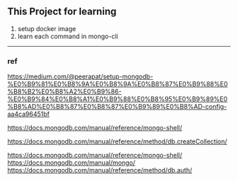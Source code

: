 ## This Project for learning 
1. setup docker image
2. learn each command in mongo-cli



----
### ref ###
https://medium.com/@peerapat/setup-mongodb-%E0%B9%81%E0%B8%9A%E0%B8%9A%E0%B8%87%E0%B9%88%E0%B8%B2%E0%B8%A2%E0%B9%86-%E0%B9%84%E0%B8%A1%E0%B9%88%E0%B8%95%E0%B9%89%E0%B8%AD%E0%B8%87%E0%B8%87%E0%B9%89%E0%B8%AD-config-aa4ca96451bf

https://docs.mongodb.com/manual/reference/mongo-shell/

https://docs.mongodb.com/manual/reference/method/db.createCollection/

https://docs.mongodb.com/manual/reference/mongo-shell/
https://docs.mongodb.com/manual/mongo/
https://docs.mongodb.com/manual/reference/method/db.auth/